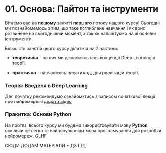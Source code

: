 
# 01. Основа: Пайтон та інструменти

Вітаємо вас на **пешому** занятті **першого** потоку нашого курсу! Сьогодні ми познайомемось з тим, що таке поглиблене навчання і як воно розвинене на сьогоднішній момент, а також налаштуємо наші основні існтрументи.

Більшість занятій цього курсу ділиться на 2 частини:
* **теоретична** - на них ми дізнаємось нові концепції Deep Learning в теорії.

* **практична** - навчаємось писати код, для реалізацій теорії.


### Теорія: Введеня в Deep Learning

Для початку рекомендумо ознайомитись з записом початкової лекції про нейромережі [додати відео](https://www.youtube.com/watch?v=RviskFqwF3M)

### Пракитка: Основи Python

На протязі всього курсу ми будемо використовувати мову **Python**, оскільки це легка та найпопулярніша мова програмування для розробки нейромереж. GLHF


СЮДИ ДОДАМ МАТЕРІАЛИ + ДЗ І ТД


